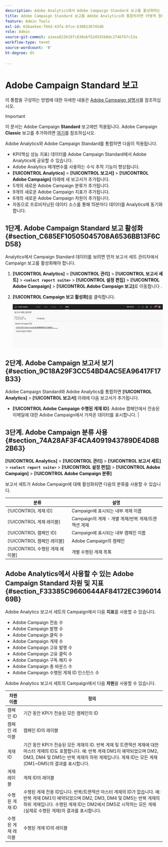 ```yaml
---
description: Adobe Analytics에서 Adobe Campaign Standard 보고를 활성화하는 방법 살펴보기
title: Adobe Campaign Standard 보고를 Adobe Analytics에 통합하려면 어떻게 합니까?
feature: Admin Tools
exl-id: 63bae5ee-f94d-43fa-87ce-6380236745d6
role: Admin
source-git-commit: a1eea822b197c830abf524555b0dc2746f67c53a
workflow-type: tm+mt
source-wordcount: '0'
ht-degree: 0%

---
```



# Adobe Campaign Standard 보고

이 통합을 구성하는 방법에 대한 자세한 내용은 [Adobe Campaign 설명서](https://helpx.adobe.com/kr/campaign/standard/integrating/using/about-campaign-analytics-integration.html)를 참조하십시오.

>[!IMPORTANT]
>이 문서는 Adobe Campaign **Standard** 보고에만 적용됩니다. Adobe Campaign **Classic** 보고를 추가하려면 [여기](https://experienceleague.adobe.com/docs/analytics/integration/analytics-to-campaign-classic.html)를 참조하십시오.

Adobe Analytics와 Adobe Campaign Standard를 통합하면 다음이 적용됩니다.

* KPI(핵심 성능 지표) 데이터를 Adobe Campaign Standard에서 Adobe Analytics에 공유할 수 있습니다.
* Adobe Analytics 매개변수를 사용하는 수식 추적 기능이 향상됩니다.
* **[!UICONTROL Analytics]** > **[!UICONTROL 보고서]** > **[!UICONTROL Adobe Campaign]** 아래에 새 보고서가 추가됩니다.
* 5개의 새로운 Adobe Campaign 분류가 추가됩니다.
* 9개의 새로운 Adobe Campaign 지표가 추가됩니다.
* 6개의 새로운 Adobe Campaign 차원이 추가됩니다.
* 자동으로 프로비저닝된 데이터 소스를 통해 15분마다 데이터를 Analytics에 동기화합니다.

## 1단계. Adobe Campaign Standard 보고 활성화 {#section_C685EF10505045708A6536BB13F6CD58}

Analytics에서 Campaign Standard 데이터를 보려면 먼저 보고서 세트 관리자에서 Campaign 보고를 활성화해야 합니다.

1. **[!UICONTROL Analytics]** > **[!UICONTROL 관리]** > **[!UICONTROL 보고서 세트]** > **`<select report suite>`** > **[!UICONTROL 설정 편집]** > **[!UICONTROL Adobe Campaign]** > **[!UICONTROL Adobe Campaign 보고]**&#x200B;로 이동합니다 .
1. **[!UICONTROL Campaign 보고 활성화]**&#x200B;를 클릭합니다.

   ![](assets/enable-campaign.png)

## 2단계. Adobe Campaign 보고서 보기 {#section_9C18A29F3CC54BD4AC5EA96417F17B33}

Adobe Campaign Standard와 Adobe Analytics를 통합하면 **[!UICONTROL Analytics]** > **[!UICONTROL 보고서]** 아래에 다음 보고서가 추가됩니다.

* **[!UICONTROL Adobe Campaign 수행된 게재 ID]**: Adobe 캠페인에서 전송된 이메일에 대한 Adobe Campaign에서 가져온 데이터를 표시합니다. |

## 3단계. Adobe Campaign 분류 사용 {#section_74A28AF3F4CA4091943789DE4D8B2B63}

**[!UICONTROL Analytics]** > **[!UICONTROL 관리]** > **[!UICONTROL 보고서 세트]** > **`<select report suite>`** > **[!UICONTROL 설정 편집]** > **[!UICONTROL Adobe Campaign]** > **[!UICONTROL Adobe Campaign 분류]**

보고서 세트가 Adobe Campaign에 대해 활성화되면 다음의 분류를 사용할 수 있습니다.

| 분류 | 설명 |
| --- | --- |
| [!UICONTROL 게재 ID] | Campaign에 표시되는 내부 게재 이름 |
| [!UICONTROL 게재 레이블] | Campaign의 게재 - 개별 게재/반복 게재/트랜잭션 게재 |
| [!UICONTROL 캠페인 ID] | Campaign에 표시되는 내부 캠페인 이름 |
| [!UICONTROL 캠페인 레이블] | Adobe Campaign의 캠페인 |
| [!UICONTROL 수행된 게재 레이블] | 개별 수행된 게재 목록 |

## Adobe Analytics에서 사용할 수 있는 Adobe Campaign Standard 차원 및 지표 {#section_F33385C9660644AF84172EC39601469B}

Adobe Analytics 보고서 세트의 Campaign에서 다음 **지표**&#x200B;를 사용할 수 있습니다.

* Adobe Campaign 전송 수
* Adobe Campaign 발행 수
* Adobe Campaign 클릭 수
* Adobe Campaign 게재 수
* Adobe Campaign 고유 발행 수
* Adobe Campaign 고유 클릭 수
* Adobe Campaign 구독 해지 수
* Adobe Campaign 총 바운스 수
* Adobe Campaign 수행된 게재 ID 인스턴스 수

Adobe Analytics 보고서 세트의 Campaign에서 다음 **차원**&#x200B;을 사용할 수 있습니다.

| 차원 이름 | 정의 |
| --- | --- |
| 캠페인 ID | 기간 동안 KPI가 전송된 모든 캠페인의 ID |
| 캠페인 레이블 | 캠페인 ID의 레이블 |
| 게재 ID | 기간 동안 KPI가 전송된 모든 게재의 ID. 반복 게재 및 트랜잭션 게재에 대한 마스터 게재의 ID도 포함합니다. 예: 반복 게재 DM1이 예약되었으며 DM2, DM3, DM4 및 DM5는 반복 게재의 하위 게재입니다.  게재 ID는 모든 게재(DM1~DM5)의 결과를 표시합니다. |
| 게재 레이블 | 게재 ID의 레이블 |
| 수행된 게재 ID | 수행된 게재 전용 ID입니다. 반복/트랜잭션 마스터 게재의 ID가 없습니다. 예: 반복 게재 DM1이 예약되었으며 DM2, DM3, DM4 및 DM5는 반복 게재의 하위 게재입니다. 수행된 게재 ID는 DM2에서 DM5로 시작하는 모든 게재(실제로 수행된 게재)의 결과를 표시합니다. |
| 수행된 게재 레이블 | 수행된 게재 ID의 레이블 |
